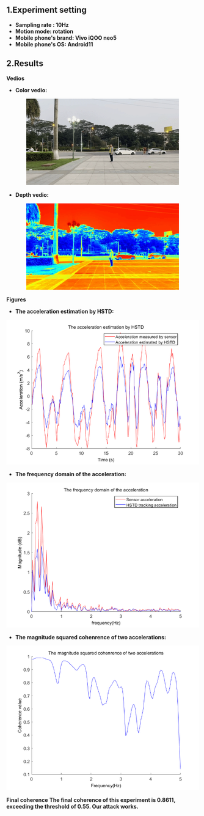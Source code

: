 ## 1.Experiment setting
* **Sampling rate : 10Hz** 
* **Motion mode: rotation**
* **Mobile phone's brand: Vivo iQOO neo5**
* **Mobile phone's OS: Android11**
## 2.Results

**Vedios**
* **Color vedio:**
<div align=center>

 ![Alt](./Outdoor_10Hz_VivoiQQneo5_rotation.gif) 

</div>

* **Depth vedio:** 
<div align=center>

 ![Alt](./Outdoor_10Hz_VivoiQQneo5_rotation_depth.gif) 

</div>

**Figures**
* **The acceleration estimation by HSTD:**
<div align=center>

 ![Alt](./The%20acceleration%20estimation%20by%20HSTD.png) 
</div>

* **The frequency domain of the acceleration:**
<div align=center>

 ![Alt](./The%20frequency%20domain%20of%20the%20acceleration.png) 
</div>

* **The magnitude squared cohenrence of two accelerations:**
<div align=center>

 ![Alt](./The%20magnitude%20squared%20cohenrence%20of%20two%20accelerations.png) 
</div>

**Final coherence**
**The final coherence of this experiment is 0.8611, exceeding the threshold of 0.55. Our attack works.**
